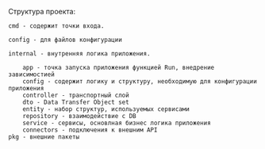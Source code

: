 Структура проекта:

    cmd - содержит точки входа. 

    config - для файлов конфигурации

    internal - внутренняя логика приложения.

        app - точка запуска приложения функцией Run, внедрение зависимостией
        config - содержит логику и структуру, необходимую для конфигурации приложения
        controller - транспортный слой
        dto - Data Transfer Object set
        entity - набор структур, используемых сервисами
        repository - взаимодействие с DB
        service - сервисы, основлная бизнес логика приложения
        connectors - подключения к внешним API
    pkg - внешние пакеты